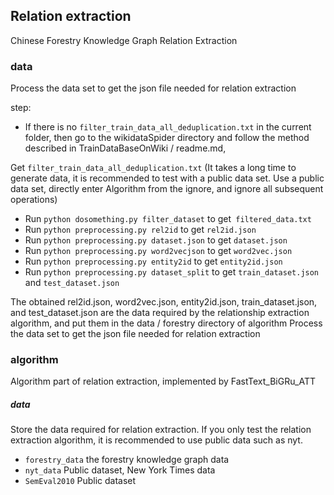 ﻿## Relation extraction

Chinese Forestry Knowledge Graph Relation Extraction

### data

Process the data set to get the json file needed for relation extraction

step:
* If there is no `filter_train_data_all_deduplication.txt` in the current folder, then go to the wikidataSpider directory and follow the method described in TrainDataBaseOnWiki / readme.md,


Get `filter_train_data_all_deduplication.txt` (It takes a long time to generate data, it is recommended to test with a public data set. Use a public data set, directly enter Algorithm from the ignore, and ignore all subsequent operations)
* Run `python dosomething.py filter_dataset` to get` filtered_data.txt`
* Run `python preprocessing.py rel2id` to get `rel2id.json`
* Run `python preprocessing.py dataset.json` to get `dataset.json`
* Run `python preprocessing.py word2vecjson` to get `word2vec.json`
* Run `python preprocessing.py entity2id` to get `entity2id.json`
* Run `python preprocessing.py dataset_split` to get `train_dataset.json` and `test_dataset.json`

The obtained rel2id.json, word2vec.json, entity2id.json, train_dataset.json, and test_dataset.json are the data required by the relationship extraction algorithm, and put them in the data / forestry directory of algorithm
Process the data set to get the json file needed for relation extraction
### algorithm

Algorithm part of relation extraction, implemented by FastText_BiGRu_ATT

##### data

Store the data required for relation extraction. If you only test the relation extraction algorithm, it is recommended to use public data such as nyt.


* `forestry_data` the forestry knowledge graph data
* `nyt_data` Public dataset, New York Times data
* `SemEval2010` Public dataset





